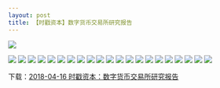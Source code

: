 ```yaml
---
layout: post
title: 【时戳资本】数字货币交易所研究报告
---
```

![](https://raw.githubusercontent.com/shichuo/res2018/master/a416/01.jpg)

<!-- more -->

![](https://raw.githubusercontent.com/shichuo/res2018/master/a416/02.jpg)
![](https://raw.githubusercontent.com/shichuo/res2018/master/a416/03.jpg)
![](https://raw.githubusercontent.com/shichuo/res2018/master/a416/04.jpg)
![](https://raw.githubusercontent.com/shichuo/res2018/master/a416/05.jpg)
![](https://raw.githubusercontent.com/shichuo/res2018/master/a416/06.jpg)
![](https://raw.githubusercontent.com/shichuo/res2018/master/a416/07.jpg)
![](https://raw.githubusercontent.com/shichuo/res2018/master/a416/08.jpg)
![](https://raw.githubusercontent.com/shichuo/res2018/master/a416/09.jpg)
![](https://raw.githubusercontent.com/shichuo/res2018/master/a416/10.jpg)
![](https://raw.githubusercontent.com/shichuo/res2018/master/a416/11.jpg)
![](https://raw.githubusercontent.com/shichuo/res2018/master/a416/12.jpg)
![](https://raw.githubusercontent.com/shichuo/res2018/master/a416/13.jpg)
![](https://raw.githubusercontent.com/shichuo/res2018/master/a416/14.jpg)
![](https://raw.githubusercontent.com/shichuo/res2018/master/a416/15.jpg)
![](https://raw.githubusercontent.com/shichuo/res2018/master/a416/16.jpg)
![](https://raw.githubusercontent.com/shichuo/res2018/master/a416/17.jpg)
![](https://raw.githubusercontent.com/shichuo/res2018/master/a416/18.jpg)
![](https://raw.githubusercontent.com/shichuo/res2018/master/a416/19.jpg)
![](https://raw.githubusercontent.com/shichuo/res2018/master/a416/20.jpg)
![](https://raw.githubusercontent.com/shichuo/res2018/master/a416/21.jpg)
![](https://raw.githubusercontent.com/shichuo/res2018/master/a416/22.jpg)

下载：[2018-04-16 时戳资本：数字货币交易所研究报告](https://github.com/shichuo/think-tank-2018/blob/master/a416/%E6%95%B0%E5%AD%97%E8%B4%A7%E5%B8%81%E4%BA%A4%E6%98%93%E6%89%80%E7%A0%94%E7%A9%B6%E6%8A%A5%E5%91%8A.pdf)